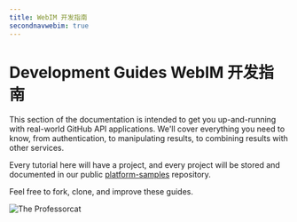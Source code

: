```yaml
---
title: WebIM 开发指南
secondnavwebim: true
---
```


# Development Guides WebIM 开发指南

This section of the documentation is intended to get you up-and-running with
real-world GitHub API applications. We'll cover everything you need to know, from
authentication, to manipulating results, to combining results with other services.

Every tutorial here will have a project, and every project will be
stored and documented in our public
[platform-samples](https://github.com/github/platform-samples) repository.

Feel free to fork, clone, and improve these guides.

![The Professorcat](/images/electrocat.png)
